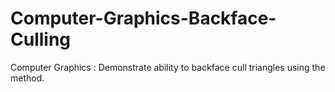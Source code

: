 # Computer-Graphics-Backface-Culling
Computer Graphics : Demonstrate ability to backface cull triangles using the method.
